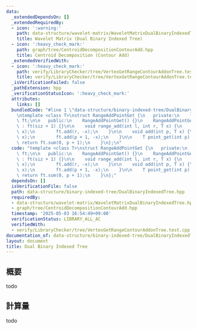 ```yaml
---
data:
  _extendedDependsOn: []
  _extendedRequiredBy:
  - icon: ':warning:'
    path: data-structure/wavelet-matrix/WaveletMatrixDualBinaryIndexedTree.hpp
    title: Wavelet Matrix (Dual Binary Indexed Tree)
  - icon: ':heavy_check_mark:'
    path: graph/tree/CentroidDecompositionContourAdd.hpp
    title: Centroid Decomposition (Contour Add)
  _extendedVerifiedWith:
  - icon: ':heavy_check_mark:'
    path: verify/LibraryChecker/tree/VertexGetRangeContourAddonTree.test.cpp
    title: verify/LibraryChecker/tree/VertexGetRangeContourAddonTree.test.cpp
  _isVerificationFailed: false
  _pathExtension: hpp
  _verificationStatusIcon: ':heavy_check_mark:'
  attributes:
    links: []
  bundledCode: "#line 1 \"data-structure/binary-indexed-tree/DualBinaryIndexedTree.hpp\"\
    \ntemplate <class T>\nstruct RangeAddPointGet {\n   private:\n    fenwick_tree<T>\
    \ ft;\n\n   public:\n    RangeAddPointGet() {}\n    RangeAddPointGet(int siz)\
    \ : ft(siz + 1) {}\n\n    void range_add(int l, int r, T x) {\n        ft.add(l,\
    \ x);\n        ft.add(r, -x);\n    }\n\n    void add(int p, T x) {\n        ft.add(p,\
    \ x);\n        ft.add(p + 1, -x);\n    }\n\n    T point_get(int p) {\n       \
    \ return ft.sum(0, p + 1);\n    }\n};\n"
  code: "template <class T>\nstruct RangeAddPointGet {\n   private:\n    fenwick_tree<T>\
    \ ft;\n\n   public:\n    RangeAddPointGet() {}\n    RangeAddPointGet(int siz)\
    \ : ft(siz + 1) {}\n\n    void range_add(int l, int r, T x) {\n        ft.add(l,\
    \ x);\n        ft.add(r, -x);\n    }\n\n    void add(int p, T x) {\n        ft.add(p,\
    \ x);\n        ft.add(p + 1, -x);\n    }\n\n    T point_get(int p) {\n       \
    \ return ft.sum(0, p + 1);\n    }\n};"
  dependsOn: []
  isVerificationFile: false
  path: data-structure/binary-indexed-tree/DualBinaryIndexedTree.hpp
  requiredBy:
  - data-structure/wavelet-matrix/WaveletMatrixDualBinaryIndexedTree.hpp
  - graph/tree/CentroidDecompositionContourAdd.hpp
  timestamp: '2025-05-03 16:54:49+09:00'
  verificationStatus: LIBRARY_ALL_AC
  verifiedWith:
  - verify/LibraryChecker/tree/VertexGetRangeContourAddonTree.test.cpp
documentation_of: data-structure/binary-indexed-tree/DualBinaryIndexedTree.hpp
layout: document
title: Dual Binary Indexed Tree
---
```


## 概要

todo

## 計算量
todo